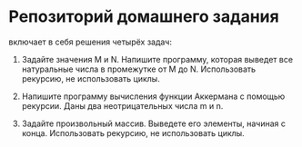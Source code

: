 # Репозиторий домашнего задания 

включает в себя решения четырёх задач:

1. Задайте значения M и N. Напишите программу, которая выведет все натуральные числа в промежутке от M до N. Использовать рекурсию, не использовать циклы.

2. Напишите программу вычисления функции Аккермана с помощью рекурсии. Даны два неотрицательных числа m и n.

3. Задайте произвольный массив. Выведете его элементы, начиная с конца. Использовать рекурсию, не использовать циклы.
